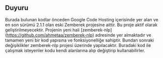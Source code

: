 ## Duyuru

Burada bulunan kodlar önceden Google Code Hosting içerisinde yer alan ve en son sürümü 2.1.1 olan eski Zemberek projesine aittir.
Bu proje aktif olarak geliştirilmeyecektir. Projenin yeni hali [zemberek-nlp] (https://github.com/ahmetaa/zemberek-nlp) adresinde yer almaktadır ve 
tamamen yeni bir kod yapısına ve fonksiyonelliğe sahiptir. Bundan sonraki değişiklikler zemberek-nlp projesi üzerinde yapılacaktır. Buradaki kod ile çalışmak isteyenler kodu kendi alanlarına alıp değiştirip kullanabilirler. 
